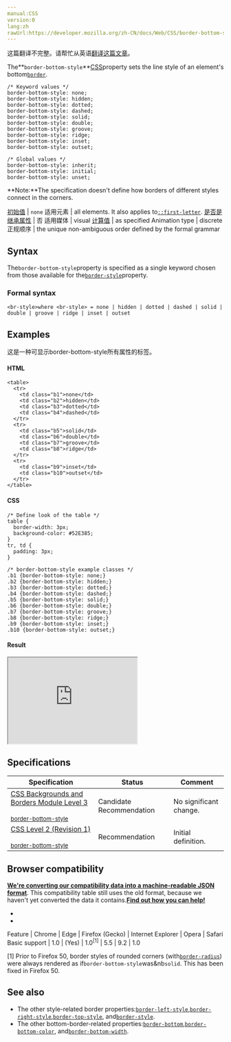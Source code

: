 ```yaml
---
manual:CSS
version:0
lang:zh
rawUrl:https://developer.mozilla.org/zh-CN/docs/Web/CSS/border-bottom-style
---
```




这篇翻译不完整。请帮忙从英语[翻译这篇文章](%28926 "")。






The**`border-bottom-style`**[CSS](%28350 "CSS")property sets the line style of an element&#39;s bottom[`border`](%146 "CSS的border属性是一个用于设置各种单独的边界属性的简写属性。border可以用于设置一个或多个以下属性的值： border-width, border-style, border-color。").


```
/* Keyword values */
border-bottom-style: none;
border-bottom-style: hidden;
border-bottom-style: dotted;
border-bottom-style: dashed;
border-bottom-style: solid;
border-bottom-style: double;
border-bottom-style: groove;
border-bottom-style: ridge;
border-bottom-style: inset;
border-bottom-style: outset;

/* Global values */
border-bottom-style: inherit;
border-bottom-style: initial;
border-bottom-style: unset;
```
**Note:**The specification doesn&#39;t define how borders of different styles connect in the corners.

[初始值](%28302 "") | `none` 
适用元素 | all elements. It also applies to[`::first-letter`](%27929 "CSS 伪元素 ::first-letter会选中某 block-level element（块级元素）第一行的第一个字母，并且文字所处的行之前没有其他内容（如图片和内联的表格） 。"). 
[是否是继承属性](%28299 "") | 否 
适用媒体 | visual 
[计算值](%28304 "") | as specified 
Animation type | discrete 
正规顺序 | the unique non-ambiguous order defined by the formal grammar 


## Syntax<a name="Syntax"></a>


The`border-bottom-style`property is specified as a single keyword chosen from those available for the[`border-style`](%27859 "border-style 是一个 CSS 简写属性，用来设定元素所有边框的样式。")property.


### Formal syntax<a name="Formal_syntax"></a>

```
<br-style>where <br-style> = none | hidden | dotted | dashed | solid | double | groove | ridge | inset | outset
```

## Examples<a name="Examples"></a>


这是一种可显示border-bottom-style所有属性的标签。


#### HTML<a name="HTML"></a>

```
<table>
  <tr>
    <td class="b1">none</td>
    <td class="b2">hidden</td>
    <td class="b3">dotted</td>
    <td class="b4">dashed</td>
  </tr>
  <tr>
    <td class="b5">solid</td>
    <td class="b6">double</td>
    <td class="b7">groove</td>
    <td class="b8">ridge</td>
  </tr>
  <tr>
    <td class="b9">inset</td>
    <td class="b10">outset</td>
  </tr>
</table>
```

#### CSS<a name="CSS"></a>

```
/* Define look of the table */
table {
  border-width: 3px;
  background-color: #52E385;
}
tr, td {
  padding: 3px;
}

/* border-bottom-style example classes */
.b1 {border-bottom-style: none;}
.b2 {border-bottom-style: hidden;}
.b3 {border-bottom-style: dotted;}
.b4 {border-bottom-style: dashed;}
.b5 {border-bottom-style: solid;}
.b6 {border-bottom-style: double;}
.b7 {border-bottom-style: groove;}
.b8 {border-bottom-style: ridge;}
.b9 {border-bottom-style: inset;}
.b10 {border-bottom-style: outset;}
```

#### Result<a name="Result"></a>


<iframe src='https://mdn.mozillademos.org/zh-CN/docs/Web/CSS/border-bottom-style$samples/Examples?revision=1297801' width='300' height='200'></iframe>



## Specifications<a name="Specifications"></a>

Specification | Status | Comment 
 ---  |  ---  |  ---  | 
[CSS Backgrounds and Borders Module Level 3<br></br><small>border-bottom-style</small>](%28927 "") | Candidate Recommendation | No significant change. 
[CSS Level 2 (Revision 1)<br></br><small>border-bottom-style</small>](%28928 "") | Recommendation | Initial definition. 


## Browser compatibility<a name="Browser_Compatibility"></a>


**[We&#39;re converting our compatibility data into a machine-readable JSON format](%3344 "")**. This compatibility table still uses the old format, because we haven&#39;t yet converted the data it contains.**[Find out how you can help!](%3392 "")**


* 
* 

Feature | Chrome | Edge | Firefox (Gecko) | Internet Explorer | Opera | Safari 
Basic support | 1.0 | (Yes) | 1.0<sup>[1]</sup> | 5.5 | 9.2 | 1.0 





[1] Prior to Firefox 50, border styles of rounded corners (with[`border-radius`](%27853 "CSS属性 border-radius 用来设置边框圆角。当使用一个半径时确定一个圆形；当使用两个半径时确定一个椭圆，这个(椭)圆与边框的交集形成圆角效果。")) were always rendered as if`border-bottom-style`was&amp;nb`solid`. This has been fixed in Firefox 50.


## See also<a name="See_Also"></a>

* The other style-related border properties:[`border-left-style`](%27851 "此页面仍未被本地化, 期待您的翻译!"),[`border-right-style`](%27856 "此页面仍未被本地化, 期待您的翻译!"),[`border-top-style`](%27864 "此页面仍未被本地化, 期待您的翻译!"), and[`border-style`](%27859 "border-style 是一个 CSS 简写属性，用来设定元素所有边框的样式。").
* The other bottom-border-related properties:[`border-bottom`](%27827 "border-bottom 简写属性把下边框的所有属性： border-bottom-color，border-bottom-style 与 border-bottom-width设置到了一个声明中。这些属性描述了元素的下边框样式。"),[`border-bottom-color`](%27828 "border-bottom-color 属性设置一个元素底部边框的颜色。应当指出，在多数情况下，CSS 简写属性 border-color 或 border-bottom 更方便实用。"), and[`border-bottom-width`](%27832 "").



